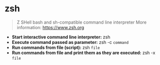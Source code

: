 # zsh
> Z SHell
> bash and sh-compatible command line interpreter
> More information: <https://www.zsh.org>
- **Start interactive command line interpreter:**
zsh
- **Execute command passed as parameter:**
zsh -c `command`
- **Run commands from file (script):**
zsh `file`
- **Run commands from file and print them as they are executed:**
zsh -x `file`
